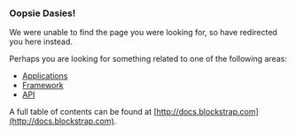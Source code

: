 ### Oopsie Dasies!

We were unable to find the page you were looking for, so have redirected you here instead.

Perhaps you are looking for something related to one of the following areas:

* [Applications](http://docs.blockstrap.com/applications/)
* [Framework](http://docs.blockstrap.com/framework/)
* [API](http://docs.blockstrap.com/api/)

A full table of contents can be found at [http://docs.blockstrap.com](http://docs.blockstrap.com).

